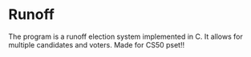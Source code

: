 # Runoff
The program is a runoff election system implemented in C. It allows for multiple candidates and voters. Made for CS50 pset!!
